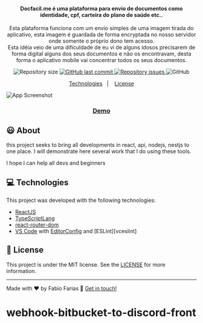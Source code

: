 <h4 align="center">
    Docfacil.me é uma plataforma para envio de documentos como identidade, cpf, carteira do plano de saúde etc.. <br>
</h4>
<p align="center">
Esta plataforma funciona com um envio simples de uma imagem tirada do aplicativo, esta imagem é guardada de forma
 encryptada no nosso servidor onde somente o próprio dono tem acesso. <br>
 Esta idéia veio de uma dificuldade de eu vi de alguns idosos precisarem de forma digital alguns dos seus documentos
  e não os encontravam, desta forma o aplicativo mobile vai concentrar todos os seus documentos.
</p>

<p align="center">
  <img alt="Repository size" src="https://img.shields.io/github/repo-size/frf/docfacil.me-front.svg">
  <a href="https://github.com/frf/docfacil.me-front/commits/master">
    <img alt="GitHub last commit" src="https://img.shields.io/github/last-commit/frf/docfacil.me-front.svg">
  </a>

  <a href="https://github.com/frf/docfacil.me-front/issues">
    <img alt="Repository issues" src="https://img.shields.io/github/issues/frf/docfacil.me-front.svg">
  </a>

  <img alt="GitHub" src="https://img.shields.io/github/license/frf/docfacil.me-front.svg">
</p>

<p align="center">
  <a href="#frf">Technologies</a>&nbsp;&nbsp;&nbsp;|&nbsp;&nbsp;&nbsp;
  <a href="#memo-license">License</a>
</p>

![App Screenshot](https://docfacil.me/images/screens/screen_apps.png)
<p align="center">
  <a href="https://docfacil.me" target="_blank">
    <h3 align="center">Demo</h3>
  </a>
</p>

## :smiley: About

this project seeks to bring all developments in react, api, nodejs, nestjs to one place. I will demonstrate here several work that I do using these tools.

I hope I can help all devs and beginners
## :computer: Technologies
This project was developed with the following technologies:

- [ReactJS](https://reactjs.org/)
- [TypeScriptLang](https://www.typescriptlang.org/docs/handbook/react.html)
- [react-router-dom](https://github.com/ReactTraining/react-router)
- [VS Code][vscode] with [EditorConfig][vceditconfig] and [ESLint][vceslint]

## :memo: License

This project is under the MIT license. See the [LICENSE](https://github.com/frf/docfacil.me-front/blob/master/LICENSE) for more information.

---

Made with ♥ by Fabio Farias :wave: [Get in touch!](https://linkedin.com/in/fabiorochafarias/)

[ts]: https://www.typescriptlang.org
[vscode]: https://code.visualstudio.com/
[yarn]: https://yarnpkg.com/
[vceditconfig]: https://marketplace.visualstudio.com/items?itemName=EditorConfig.EditorConfig

# webhook-bitbucket-to-discord-front
